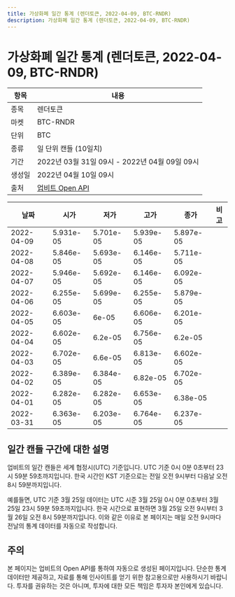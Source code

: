 ```yaml
---
title: 가상화폐 일간 통계 (렌더토큰, 2022-04-09, BTC-RNDR)
description: 가상화폐 일간 통계 (렌더토큰, 2022-04-09, BTC-RNDR)
---
```



가상화폐 일간 통계 (렌더토큰, 2022-04-09, BTC-RNDR)
===

|항목|내용|
|--|--|
|종목|렌더토큰|
|마켓|BTC-RNDR|
|단위|BTC|
|종류|일 단위 캔들 (10일치)|
|기간|2022년 03월 31일 09시 - 2022년 04월 09일 09시|
|생성일|2022년 04월 10일 09시|
|출처|[업비트 Open API](https://docs.upbit.com)|


|날짜|시가|저가|고가|종가|비고|
|--|--|--|--|--|--|
|2022-04-09|5.931e-05|5.701e-05|5.939e-05|5.897e-05|    |
|2022-04-08|5.846e-05|5.693e-05|6.146e-05|5.711e-05|    |
|2022-04-07|5.946e-05|5.692e-05|6.146e-05|6.092e-05|    |
|2022-04-06|6.255e-05|5.699e-05|6.255e-05|5.879e-05|    |
|2022-04-05|6.603e-05|6e-05|6.606e-05|6.201e-05|    |
|2022-04-04|6.602e-05|6.2e-05|6.756e-05|6.2e-05|    |
|2022-04-03|6.702e-05|6.6e-05|6.813e-05|6.602e-05|    |
|2022-04-02|6.389e-05|6.384e-05|6.82e-05|6.702e-05|    |
|2022-04-01|6.282e-05|6.282e-05|6.653e-05|6.38e-05|    |
|2022-03-31|6.363e-05|6.203e-05|6.764e-05|6.237e-05|    |


일간 캔들 구간에 대한 설명
---


업비트의 일간 캔들은 세계 협정시(UTC) 기준입니다. 
UTC 기준 0시 0분 0초부터 23시 59분 59초까지입니다. 
한국 시간인 KST 기준으로는 전일 오전 9시부터 다음날 오전 8시 59분까지입니다. 


예를들면, UTC 기준 3월 25일 데이터는 UTC 시준 3월 25일 0시 0분 0초부터 3월 25일 23시 59분 59초까지입니다. 
한국 시간으로 표현하면 3월 25일 오전 9시부터 3월 26일 오전 8시 59분까지입니다. 
이와 같은 이유로 본 페이지는 매일 오전 9시마다 전날의 통계 데이터를 자동으로 작성합니다. 


주의
---


본 페이지는 업비트의 Open API를 통하여 자동으로 생성된 페이지입니다. 
단순한 통계 데이터만 제공하고, 자료를 통해 인사이트를 얻기 위한 참고용으로만 사용하시기 바랍니다. 
투자를 권유하는 것은 아니며, 투자에 대한 모든 책임은 투자자 본인에게 있습니다. 
